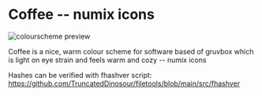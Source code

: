# Coffee -- numix icons

![colourscheme preview](https://files.ari-web.xyz/files/github.com.coffee.numix_icons.jpg)

Coffee is a nice, warm colour scheme for software based of gruvbox which is light on eye strain and feels warm and cozy -- numix icons

Hashes can be verified with fhashver script: https://github.com/TruncatedDinosour/filetools/blob/main/src/fhashver


